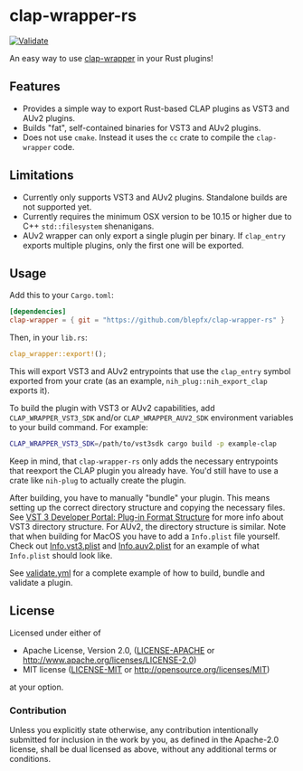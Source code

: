 # clap-wrapper-rs

[![Validate](https://github.com/blepfx/clap-wrapper-rs/actions/workflows/validate.yml/badge.svg)](https://github.com/blepfx/clap-wrapper-rs/actions/workflows/validate.yml)

An easy way to use [clap-wrapper](https://github.com/free-audio/clap-wrapper) in your Rust plugins!

## Features
- Provides a simple way to export Rust-based CLAP plugins as VST3 and AUv2 plugins.
- Builds "fat", self-contained binaries for VST3 and AUv2 plugins.
- Does not use `cmake`. Instead it uses the `cc` crate to compile the `clap-wrapper` code.

## Limitations
- Currently only supports VST3 and AUv2 plugins. Standalone builds are not supported yet.
- Currently requires the minimum OSX version to be 10.15 or higher due to C++ `std::filesystem` shenanigans.
- AUv2 wrapper can only export a single plugin per binary. If `clap_entry` exports multiple plugins,
  only the first one will be exported.

## Usage

Add this to your `Cargo.toml`:

```toml
[dependencies]
clap-wrapper = { git = "https://github.com/blepfx/clap-wrapper-rs" }
```
    
Then, in your `lib.rs`:
```rust
clap_wrapper::export!();
```

This will export VST3 and AUv2 entrypoints that use the `clap_entry` symbol exported from your crate (as an example, `nih_plug::nih_export_clap` exports it).

To build the plugin with VST3 or AUv2 capabilities, add `CLAP_WRAPPER_VST3_SDK` and/or `CLAP_WRAPPER_AUV2_SDK` environment variables to your build command. For example:

```bash
CLAP_WRAPPER_VST3_SDK=/path/to/vst3sdk cargo build -p example-clap
```

Keep in mind, that `clap-wrapper-rs` only adds the necessary entrypoints that reexport the CLAP plugin you already have. You'd still have to use a crate like `nih-plug` to actually create the plugin.


After building, you have to manually "bundle" your plugin. This means setting up the correct directory structure and copying the necessary files. See [VST 3 Developer Portal: Plug-in Format Structure](https://steinbergmedia.github.io/vst3_dev_portal/pages/Technical+Documentation/Locations+Format/Plugin+Format.html) for more info about VST3 directory structure. For AUv2, the directory structure is similar. 
Note that when building for MacOS you have to add a `Info.plist` file yourself.
Check out [Info.vst3.plist](examples/example-clack/Info.vst3.plist) and [Info.auv2.plist](examples/example-clack/Info.auv2.plist) for an example of what `Info.plist` should look like.


See [validate.yml](.github/workflows/validate.yml) for a complete example of how to build, bundle and validate a plugin.

## License

Licensed under either of

 * Apache License, Version 2.0, ([LICENSE-APACHE](LICENSE-APACHE) or http://www.apache.org/licenses/LICENSE-2.0)
 * MIT license ([LICENSE-MIT](LICENSE-MIT) or http://opensource.org/licenses/MIT)

at your option.

### Contribution

Unless you explicitly state otherwise, any contribution intentionally submitted
for inclusion in the work by you, as defined in the Apache-2.0 license, shall be dual licensed as above, without any
additional terms or conditions.